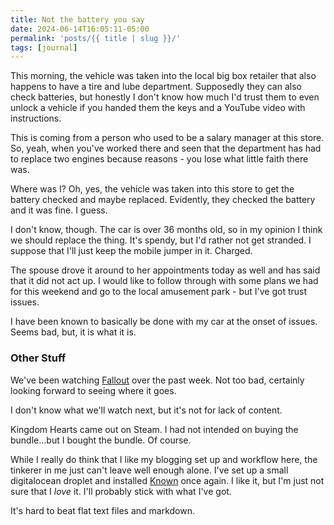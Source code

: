 ```yaml
---
title: Not the battery you say
date: 2024-06-14T16:05:11-05:00
permalink: 'posts/{{ title | slug }}/'
tags: [journal]
---
```

This morning, the vehicle was taken into the local big box retailer that also happens to have a tire and lube department. Supposedly they can also check batteries, but honestly I don't know how much I'd trust them to even unlock a vehicle if you handed them the keys and a YouTube video with instructions.

This is coming from a person who used to be a salary manager at this store. So, yeah, when you've worked there and seen that the department has had to replace two engines because reasons - you lose what little faith there was.

Where was I? Oh, yes, the vehicle was taken into this store to get the battery checked and maybe replaced. Evidently, they checked the battery and it was fine. I guess.

I don't know, though. The car is over 36 months old, so in my opinion I think we should replace the thing. It's spendy, but I'd rather not get stranded. I suppose that I'll just keep the mobile jumper in it. Charged. 

The spouse drove it around to her appointments today as well and has said that it did not act up. I would like to follow through with some plans we had for this weekend and go to the local amusement park - but I've got trust issues.

I have been known to basically be done with my car at the onset of issues. Seems bad, but, it is what it is.

### Other Stuff
We've been watching [Fallout](https://m.imdb.com/title/tt12637874/) over the past week. Not too bad, certainly looking forward to seeing where it goes.

I don't know what we'll watch next, but it's not for lack of content.

Kingdom Hearts came out on Steam. I had not intended on buying the bundle...but I bought the bundle. Of course.

While I really do think that I like my blogging set up and workflow here, the tinkerer in me just can't leave well enough alone. I've set up a small digitalocean droplet and installed [Known](https://withknown.com/) once again. I like it, but I'm just not sure that I *love* it. I'll probably stick with what I've got.

It's hard to beat flat text files and markdown.